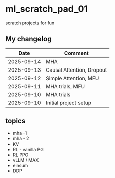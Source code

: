# ml_scratch_pad_01
scratch projects for fun

## My changelog

| Date       | Comment                  
|------------|--------------------------
| 2025-09-14 | MHA
| 2025-09-13 | Causal Attention, Dropout
| 2025-09-12 | Simple Attention, MFU    
| 2025-09-11 | MHA trials, MFU          
| 2025-09-10 | MHA trials               
| 2025-09-10 | Initial project setup    

## topics

- mha -1
- mha - 2
- KV
- RL - vanilla PG
- RL PPO
- vLLM / MAX
- einsum
- DDP
